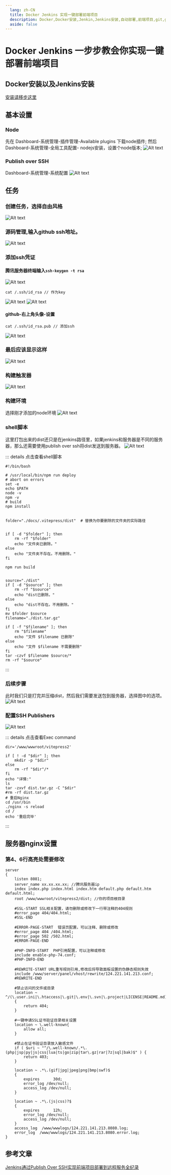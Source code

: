 ```yaml
---
  lang: zh-CN
  title: Docker Jenkins 实现一键部署前端项目
  description: Docker,Docker安装,Jenkin,Jenkins安装,自动部署,前端项目,git,gitee,自动,部署
  aside: false
---
```

# Docker Jenkins 一步步教会你实现一键部署前端项目

<!-- ## 思路 -->
<!-- 我们使用Docker安装Jenkins，让Jenkins监控github(或者gitee)push，然后下拉代码、打包、压缩，然后把压缩包发到服务器，然后服务器里的nginx reload -->
## Docker安装以及Jenkins安装

[安装请移步这里](/deploy/jenkins)

## 基本设置

### Node

先在 Dashboard-系统管理-插件管理-Available plugins 下载node插件;
然后 Dashboard-系统管理-全局工具配置- nodejs安装，设置个node版本;
![Alt text](image-7.png)

### Publish over SSH
Dashboard-系统管理-系统配置 
![Alt text](image-20.png)



## 任务
### 创建任务，选择自由风格
![Alt text](image-8.png)
### 源码管理,输入github ssh地址。
![Alt text](image-9.png)
### 添加ssh凭证

#### 腾讯服务器终端输入`ssh-keygen -t rsa`
![Alt text](image-10.png)

```
cat /.ssh/id_rsa // 作为key

```
![Alt text](image-12.png)
![Alt text](image-11.png)

#### github-右上角头像-设置
```
cat /.ssh/id_rsa.pub // 添加ssh
```
![Alt text](image-14.png)

### 最后应该显示这样
![Alt text](image-15.png)

### 构建触发器
![Alt text](image-17.png)

### 构建环境
选择刚才添加的node环境
![Alt text](image-18.png)

### shell脚本
这里打包出来的dist还只是在jenkins路径里，如果jenkins和服务器是不同的服务器，那么还需要使用publish over ssh将dist发送到服务器。
![Alt text](image-19.png)

::: details 点击查看shell脚本
```shell
#!/bin/bash

# /usr/local/bin/npm run deploy
# abort on errors
set -e
echo $PATH
node -v
npm -v
# build
npm install


folder="./docs/.vitepress/dist"  # 替换为你要删除的文件夹的实际路径  

  
if [ -d "$folder" ]; then  
    rm -rf "$folder"  
    echo "文件夹已删除。"  
else  
    echo "文件夹不存在。不用删除。"  
fi

npm run build


source="./dist"
if [ -d "$source" ]; then  
    rm -rf "$source"  
    echo "dist已删除。"  
else  
    echo "dist不存在。不用删除。"  
fi
mv $folder $source
filename="./dist.tar.gz"  
  
if [ -f "$filename" ]; then  
	rm "$filename" 
    echo "文件 $filename 已删除"  
else  
    echo "文件 $filename 不需要删除"  
fi
tar -czvf $filename $source/*
rm -rf "$source"

```
:::

### 后续步骤
此时我们只是打完并压缩dist，然后我们需要发送包到服务器，选择图中的选项。
![Alt text](image-21.png)

### 配置SSH Publishers
![Alt text](image-22.png)

::: details 点击查看Exec command
```shell
dir='/www/wwwroot/vitepress2'

if [ ! -d "$dir" ]; then  
    mkdir -p "$dir"  
else  
    rm -rf "$dir"/*  
fi
echo "详情:" 
ls 
tar -zxvf dist.tar.gz -C "$dir"
#rm -rf dist.tar.gz
# 重启Nginx
cd /usr/bin
./nginx -s reload
cd /
echo '重启完毕'
```
:::

## 服务器nginx设置
### 第4、6行高亮处需要修改
``` nginx {4,6}
server
{
    listen 8081;
    server_name xx.xx.xx.xx; //腾讯服务器ip
    index index.php index.html index.htm default.php default.htm default.html;
    root /www/wwwroot/vitepress2/dist; //你的项目根目录

    #SSL-START SSL相关配置，请勿删除或修改下一行带注释的404规则
    #error_page 404/404.html;
    #SSL-END

    #ERROR-PAGE-START  错误页配置，可以注释、删除或修改
    #error_page 404 /404.html;
    #error_page 502 /502.html;
    #ERROR-PAGE-END

    #PHP-INFO-START  PHP引用配置，可以注释或修改
    include enable-php-74.conf;
    #PHP-INFO-END

    #REWRITE-START URL重写规则引用,修改后将导致面板设置的伪静态规则失效
    include /www/server/panel/vhost/rewrite/124.221.141.213.conf;
    #REWRITE-END

    #禁止访问的文件或目录
    location ~ ^/(\.user.ini|\.htaccess|\.git|\.env|\.svn|\.project|LICENSE|README.md)
    {
        return 404;
    }

    #一键申请SSL证书验证目录相关设置
    location ~ \.well-known{
        allow all;
    }

    #禁止在证书验证目录放入敏感文件
    if ( $uri ~ "^/\.well-known/.*\.(php|jsp|py|js|css|lua|ts|go|zip|tar\.gz|rar|7z|sql|bak)$" ) {
        return 403;
    }

    location ~ .*\.(gif|jpg|jpeg|png|bmp|swf)$
    {
        expires      30d;
        error_log /dev/null;
        access_log /dev/null;
    }

    location ~ .*\.(js|css)?$
    {
        expires      12h;
        error_log /dev/null;
        access_log /dev/null;
    }
    access_log  /www/wwwlogs/124.221.141.213.8080.log;
    error_log  /www/wwwlogs/124.221.141.213.8080.error.log;
}
```

## 参考文章
[Jenkins通过Publish Over SSH实现前端项目部署到远程服务全纪录](https://juejin.cn/post/7000534516410351646) 

